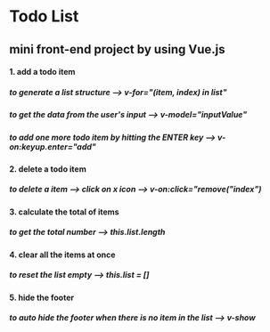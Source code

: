 # Todo List 
## mini front-end project by using Vue.js 

#### 1. add a todo item 
##### to generate a list structure --> v-for="(item, index) in list"
##### to get the data from the user's input --> v-model="inputValue" 
##### to add one more todo item by hitting the ENTER key --> v-on:keyup.enter="add"

#### 2. delete a todo item 
##### to delete a item --> click on x icon --> v-on:click="remove("index")

#### 3. calculate the total of items 
##### to get the total number --> this.list.length 

#### 4. clear all the items at once
##### to reset the list empty --> this.list = []

#### 5. hide the footer 
##### to auto hide the footer when there is no item in the list --> v-show 
